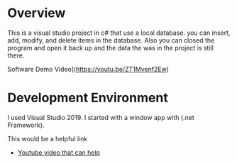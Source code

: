 # Overview

This is a visual studio project in c# that use a local database. you can insert, add, modify, and delete items in the database. Also you can closed the 
program and open it back up and the data the was in the project is still there.

Software Demo Video](https://youtu.be/ZT1Mvenf2Ew)

# Development Environment

I used Visual Studio 2019. I started with a window app with (.net Framework).

This would be a helpful link 
* [Youtube video that can help](https://www.youtube.com/watch?v=mgtfxtjKoaA)


